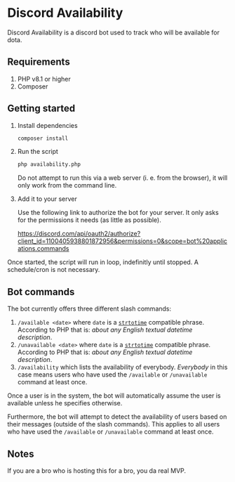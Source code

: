 # Discord Availability

Discord Availability is a discord bot used to track who will be available for dota.

## Requirements

1. PHP v8.1 or higher
1. Composer

## Getting started

1. Install dependencies

    ```sh
    composer install
    ```

1. Run the script

    ```sh
    php availability.php
    ```

    Do not attempt to run this via a web server (i. e. from the browser), it will only work from the command line.

1. Add it to your server

    Use the following link to authorize the bot for your server. It only asks for the permissions it needs (as little as possible).

    https://discord.com/api/oauth2/authorize?client_id=1100405938801872956&permissions=0&scope=bot%20applications.commands

Once started, the script will run in loop, indefinitly until stopped. A schedule/cron is not necessary.

## Bot commands

The bot currently offers three different slash commands:

1. `/available <date>` where `date` is a [`strtotime`](https://www.php.net/manual/en/function.strtotime.php) compatible phrase. According to PHP that is: _about any English textual datetime description_.
2. `/unavailable <date>` where `date` is a [`strtotime`](https://www.php.net/manual/en/function.strtotime.php) compatible phrase. According to PHP that is: _about any English textual datetime description_.
3. `/availability` which lists the availability of everybody. _Everybody_ in this case means users who have used the `/available` or `/unavailable` command at least once.

Once a user is in the system, the bot will automatically assume the user is available unless he specifies otherwise.

Furthermore, the bot will attempt to detect the availability of users based on their messages (outside of the slash commands). This applies to all users who have used the `/available` or `/unavailable` command at least once.

## Notes

If you are a bro who is hosting this for a bro, you da real MVP.
